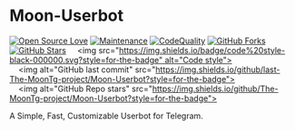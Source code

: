 # Moon-Userbot
[![Open Source Love](https://badges.frapsoft.com/os/v2/open-source.png?v=103)](https://github.com/The-MoonTg-project/Moon-Userbot) 
 [![Maintenance](https://img.shields.io/badge/Maintained%3F-Yes-green)](https://github.com/The-MoonTg-project/Moon-Userbot/graphs/commit-activity) 
 [![CodeQuality](https://img.shields.io/codacy/grade/a723cb464d5a4d25be3152b5d71de82d?color=blue&logo=codacy)](https://app.codacy.com/gh/The-MoonTg-project/Moon-Userbot/dashboard) 
 [![GitHub Forks](https://img.shields.io/github/forks/The-MoonTg-project/Moon-Userbot?&logo=github)](https://github.com/The-MoonTg-project/Moon-Userbot)
 [![GitHub Stars](https://img.shields.io/github/stars/The-MoonTg-project/Moon-Userbot?&logo=github)](https://github.com/The-MoonTg-project/Moon-Userbot/stargazers)
    <img src="https://img.shields.io/badge/code%20style-black-000000.svg?style=for-the-badge" alt="Code style"> 
     <img alt="GitHub last commit" src="https://img.shields.io/github/last-The-MoonTg-project/Moon-Userbot?style=for-the-badge"> 
     <img alt="GitHub Repo stars" src="https://img.shields.io/github/The-MoonTg-project/Moon-Userbot?style=for-the-badge"> 
 </p>
A Simple, Fast, Customizable Userbot for Telegram.
